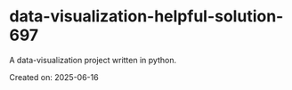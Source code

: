 # data-visualization-helpful-solution-697

A data-visualization project written in python.

Created on: 2025-06-16
